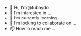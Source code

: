 - 👋 Hi, I’m @tubaydo
- 👀 I’m interested in ...
- 🌱 I’m currently learning ...
- 💞️ I’m looking to collaborate on ...
- 📫 How to reach me ...

<!---
tubaydo/tubaydo is a ✨ special ✨ repository because i             (this file) appears on your GitHub profile.
You can click the Preview link to take a look at your changes.
--->
                                                        

